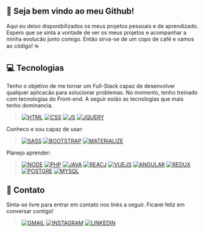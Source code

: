 ## 🦚 Seja bem vindo ao meu Github!
Aqui eu deixo disponibilizados os meus projetos pessoais e de aprendizado. Espero que se sinta a vontade de ver os meus projetos e acompanhar a minha evolucão junto comigo. Então sirva-se de um copo de café e vamos ao código! ☕

## 💻 Tecnologias 
Tenho o objetivo de me tornar um Full-Stack capaz de desenvolver qualquer aplicacão para solucionar problemas. No momento, tenho treinado com tecnologias do Front-end. A seguir estão as tecnologias que mais tenho dominancia.
>[![HTML](https://img.shields.io/badge/HTML5-E34F26?style=for-the-badge&logo=html5&logoColor=white)](#)
>[![CSS](https://img.shields.io/badge/CSS3-1572B6?style=for-the-badge&logo=css3&logoColor=white)](#)
>[![JS](https://img.shields.io/badge/JavaScript-323330?style=for-the-badge&logo=javascript&logoColor=F7DF1E)](#)
>[![JQUERY](https://img.shields.io/badge/jQuery-0769AD?style=for-the-badge&logo=jquery&logoColor=white)](#)

Conheco e sou capaz de usar:
>[![SASS](https://img.shields.io/badge/Sass-CC6699?style=for-the-badge&logo=sass&logoColor=white)](#)
>[![BOOTSTRAP](https://img.shields.io/badge/Bootstrap-563D7C?style=for-the-badge&logo=bootstrap&logoColor=white)](#)
>[![MATERIALIZE](https://img.shields.io/badge/MaterializeCss-ee6e73?style=for-the-badge&logo=css3&logoColor=white)](#)

Planejo aprender:
>[![NODE](https://img.shields.io/badge/Node.js-43853D?style=for-the-badge&logo=node.js&logoColor=white)](#)
>[![PHP](https://img.shields.io/badge/PHP-777BB4?style=for-the-badge&logo=php&logoColor=white)](#)
>[![JAVA](https://img.shields.io/badge/Java-ED8B00?style=for-the-badge&logo=java&logoColor=white)](#)
>[![REACJ](https://img.shields.io/badge/React-20232A?style=for-the-badge&logo=react&logoColor=61DAFB)](#)
>[![VUEJS](https://img.shields.io/badge/Vue.js-35495E?style=for-the-badge&logo=vue.js&logoColor=4FC08D)](#)
>[![ANGULAR](https://img.shields.io/badge/Angular-DD0031?style=for-the-badge&logo=angular&logoColor=white)](#)
>[![REDUX](https://img.shields.io/badge/Redux-593D88?style=for-the-badge&logo=redux&logoColor=white)](#)
>[![POSTGRE](https://img.shields.io/badge/PostgreSQL-316192?style=for-the-badge&logo=postgresql&logoColor=white)](#)
>[![MYSQL](https://img.shields.io/badge/MySQL-00000F?style=for-the-badge&logo=mysql&logoColor=white)](#)

## 📱 Contato
Sinta-se livre para entrar em contato nos links a seguir. Ficarei feliz em conversar contigo!
>[![GMAIL](https://img.shields.io/badge/Gmail-D14836?style=for-the-badge&logo=gmail&logoColor=white)](mailto:jonastorquatro@gmail.com)
>[![INSTAGRAM](https://img.shields.io/badge/Instagram-E4405F?style=for-the-badge&logo=instagram&logoColor=white)](https://www.instagram.com/jtonoquarto/)
>[![LINKEDIN](https://img.shields.io/badge/LinkedIn-0077B5?style=for-the-badge&logo=linkedin&logoColor=white)](https://www.linkedin.com/in/jonastorquatro/)
